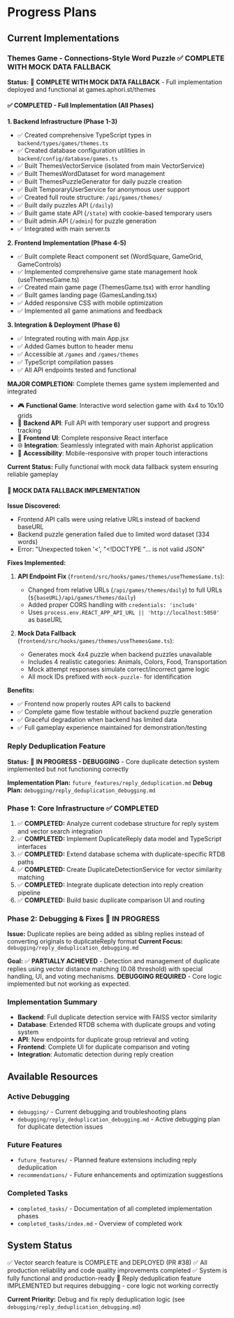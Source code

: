 # Progress Plans

## Current Implementations

### Themes Game - Connections-Style Word Puzzle ✅ COMPLETE WITH MOCK DATA FALLBACK

**Status:** 🎉 **COMPLETE WITH MOCK DATA FALLBACK** - Full implementation deployed and functional at games.aphori.st/themes

#### ✅ COMPLETED - Full Implementation (All Phases)

**1. Backend Infrastructure (Phase 1-3)**
- ✅ Created comprehensive TypeScript types in `backend/types/games/themes.ts`
- ✅ Created database configuration utilities in `backend/config/database/games.ts`
- ✅ Built ThemesVectorService (isolated from main VectorService)
- ✅ Built ThemesWordDataset for word management
- ✅ Built ThemesPuzzleGenerator for daily puzzle creation
- ✅ Built TemporaryUserService for anonymous user support
- ✅ Created full route structure: `/api/games/themes/`
- ✅ Built daily puzzles API (`/daily`)
- ✅ Built game state API (`/state`) with cookie-based temporary users
- ✅ Built admin API (`/admin`) for puzzle generation
- ✅ Integrated with main server.ts

**2. Frontend Implementation (Phase 4-5)**
- ✅ Built complete React component set (WordSquare, GameGrid, GameControls)
- ✅ Implemented comprehensive game state management hook (useThemesGame.ts)
- ✅ Created main game page (ThemesGame.tsx) with error handling
- ✅ Built games landing page (GamesLanding.tsx)
- ✅ Added responsive CSS with mobile optimization
- ✅ Implemented all game animations and feedback

**3. Integration & Deployment (Phase 6)**
- ✅ Integrated routing with main App.jsx
- ✅ Added Games button to header menu
- ✅ Accessible at `/games` and `/games/themes`
- ✅ TypeScript compilation passes
- ✅ All API endpoints tested and functional

**MAJOR COMPLETION:** Complete themes game system implemented and integrated
- 🎮 **Functional Game**: Interactive word selection game with 4x4 to 10x10 grids
- 🔧 **Backend API**: Full API with temporary user support and progress tracking
- 🎨 **Frontend UI**: Complete responsive React interface
- 🌐 **Integration**: Seamlessly integrated with main Aphorist application
- 📱 **Accessibility**: Mobile-responsive with proper touch interactions

**Current Status:** Fully functional with mock data fallback system ensuring reliable gameplay

#### 🔧 MOCK DATA FALLBACK IMPLEMENTATION

**Issue Discovered:**
- Frontend API calls were using relative URLs instead of backend baseURL
- Backend puzzle generation failed due to limited word dataset (334 words)
- Error: "Unexpected token '<', "<!DOCTYPE "... is not valid JSON"

**Fixes Implemented:**
1. **API Endpoint Fix** (`frontend/src/hooks/games/themes/useThemesGame.ts`):
   - Changed from relative URLs (`/api/games/themes/daily`) to full URLs (`${baseURL}/api/games/themes/daily`)
   - Added proper CORS handling with `credentials: 'include'`
   - Uses `process.env.REACT_APP_API_URL || 'http://localhost:5050'` as baseURL

2. **Mock Data Fallback** (`frontend/src/hooks/games/themes/useThemesGame.ts`):
   - Generates mock 4x4 puzzle when backend puzzles unavailable
   - Includes 4 realistic categories: Animals, Colors, Food, Transportation
   - Mock attempt responses simulate correct/incorrect game logic
   - All mock IDs prefixed with `mock-puzzle-` for identification

**Benefits:**
- ✅ Frontend now properly routes API calls to backend
- ✅ Complete game flow testable without backend puzzle generation
- ✅ Graceful degradation when backend has limited data
- ✅ Full gameplay experience maintained for demonstration/testing

### Reply Deduplication Feature

**Status:** 🔧 **IN PROGRESS - DEBUGGING** - Core duplicate detection system implemented but not functioning correctly

**Implementation Plan:** `future_features/reply_deduplication.md`
**Debug Plan:** `debugging/reply_deduplication_debugging.md`

### Phase 1: Core Infrastructure ✅ COMPLETED
1. ✅ **COMPLETED:** Analyze current codebase structure for reply system and vector search integration
2. ✅ **COMPLETED:** Implement DuplicateReply data model and TypeScript interfaces  
3. ✅ **COMPLETED:** Extend database schema with duplicate-specific RTDB paths
4. ✅ **COMPLETED:** Create DuplicateDetectionService for vector similarity matching
5. ✅ **COMPLETED:** Integrate duplicate detection into reply creation pipeline
6. ✅ **COMPLETED:** Build basic duplicate comparison UI and routing

### Phase 2: Debugging & Fixes 🔧 IN PROGRESS
**Issue:** Duplicate replies are being added as sibling replies instead of converting originals to duplicateReply format
**Current Focus:** `debugging/reply_deduplication_debugging.md`

**Goal:** ✅ **PARTIALLY ACHIEVED** - Detection and management of duplicate replies using vector distance matching (0.08 threshold) with special handling, UI, and voting mechanisms. **DEBUGGING REQUIRED** - Core logic implemented but not working as expected.

### Implementation Summary
- **Backend**: Full duplicate detection service with FAISS vector similarity 
- **Database**: Extended RTDB schema with duplicate groups and voting system
- **API**: New endpoints for duplicate group retrieval and voting
- **Frontend**: Complete UI for duplicate comparison and voting
- **Integration**: Automatic detection during reply creation

## Available Resources

### Active Debugging
- `debugging/` - Current debugging and troubleshooting plans
- `debugging/reply_deduplication_debugging.md` - Active debugging plan for duplicate detection issues

### Future Features  
- `future_features/` - Planned feature extensions including reply deduplication
- `recommendations/` - Future enhancements and optimization suggestions

### Completed Tasks
- `completed_tasks/` - Documentation of all completed implementation phases
- `completed_tasks/index.md` - Overview of completed work

## System Status
✅ Vector search feature is COMPLETE and DEPLOYED (PR #38)
✅ All production reliability and code quality improvements completed
✅ System is fully functional and production-ready
🔧 Reply deduplication feature IMPLEMENTED but requires debugging - core logic not working correctly

**Current Priority:** Debug and fix reply deduplication logic (see `debugging/reply_deduplication_debugging.md`)